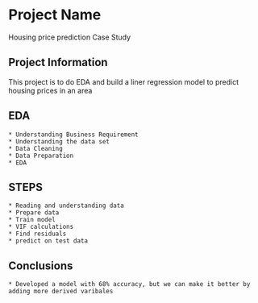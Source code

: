 # Project Name
Housing price prediction Case Study

## Project Information
This project is to do EDA and build a liner regression model to predict housing prices in an area


## EDA
	* Understanding Business Requirement
	* Understanding the data set
	* Data Cleaning 
	* Data Preparation
	* EDA
	
	
## STEPS 
	* Reading and understanding data
	* Prepare data 
	* Train model
	* VIF calculations
	* Find residuals
	* predict on test data
	
## Conclusions
	* Developed a model with 68% accuracy, but we can make it better by adding more derived varibales
	

